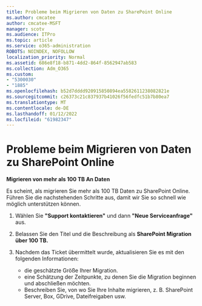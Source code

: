 ```yaml
---
title: Probleme beim Migrieren von Daten zu SharePoint Online
ms.author: cmcatee
author: cmcatee-MSFT
manager: scotv
ms.audience: ITPro
ms.topic: article
ms.service: o365-administration
ROBOTS: NOINDEX, NOFOLLOW
localization_priority: Normal
ms.assetid: 686e8f18-b871-4dd2-864f-8562947ab583
ms.collection: Adm_O365
ms.custom:
- "5300030"
- "1885"
ms.openlocfilehash: b52d7dddd920915850894ea5582611238082821e
ms.sourcegitcommit: c26373c21c837937b41026f56fedfc51b7b80ea7
ms.translationtype: MT
ms.contentlocale: de-DE
ms.lasthandoff: 01/12/2022
ms.locfileid: "61982347"
---
```

# <a name="issues-while-migrating-data-to-sharepoint-online"></a>Probleme beim Migrieren von Daten zu SharePoint Online

**Migrieren von mehr als 100 TB An Daten**

Es scheint, als migrieren Sie mehr als 100 TB Daten zu SharePoint Online. Führen Sie die nachstehenden Schritte aus, damit wir Sie so schnell wie möglich unterstützen können. 

1. Wählen Sie **"Support kontaktieren"** und dann **"Neue Serviceanfrage"** aus. 
2. Belassen Sie den Titel und die Beschreibung als **SharePoint Migration über 100 TB.**
3. Nachdem das Ticket übermittelt wurde, aktualisieren Sie es mit den folgenden Informationen: 

    - die geschätzte Größe Ihrer Migration.
    - eine Schätzung der Zeitpunkte, zu denen Sie die Migration beginnen und abschließen möchten.
    - Beschreiben Sie, von wo Sie Ihre Inhalte migrieren, z. B. SharePoint Server, Box, GDrive, Dateifreigaben usw.
